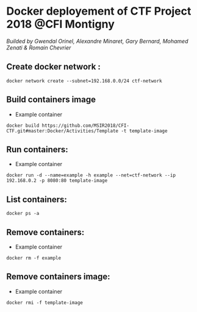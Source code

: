# Docker deployement of CTF Project 2018 @CFI Montigny
*Builded by Gwendal Orinel, Alexandre Minaret, Gary Bernard, Mohamed Zenati & Romain Chevrier*

## Create docker network :
```
docker network create --subnet=192.168.0.0/24 ctf-network
```

## Build containers image
- Example container
```
docker build https://github.com/MSIR2018/CFI-CTF.git#master:Docker/Activities/Template -t template-image
```

## Run containers:
- Example container
```
docker run -d --name=example -h example --net=ctf-network --ip 192.168.0.2 -p 8080:80 template-image
```

## List containers:
```
docker ps -a
```

## Remove containers:
- Example container
```
docker rm -f example
```

## Remove containers image:
- Example container
```
docker rmi -f template-image
```
